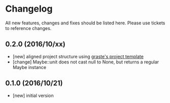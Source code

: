 # Changelog

All new features, changes and fixes should be listed here. Please use tickets to reference changes.

## 0.2.0 (2016/10/xx)

* [new] aligned project structure using [graste's project template](https://github.com/graste/empty-php-project)
* [change] Maybe::unit does not cast null to None, but returns a regular Maybe instance

## 0.1.0 (2016/10/21)

* [new] initial version
